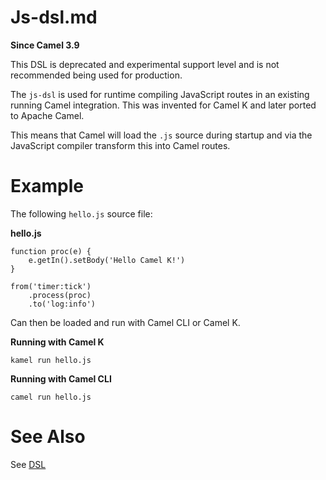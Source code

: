 # Js-dsl.md

**Since Camel 3.9**

This DSL is deprecated and experimental support level and is not
recommended being used for production.

The `js-dsl` is used for runtime compiling JavaScript routes in an
existing running Camel integration. This was invented for Camel K and
later ported to Apache Camel.

This means that Camel will load the `.js` source during startup and via
the JavaScript compiler transform this into Camel routes.

# Example

The following `hello.js` source file:

**hello.js**

    function proc(e) {
        e.getIn().setBody('Hello Camel K!')
    }
    
    from('timer:tick')
        .process(proc)
        .to('log:info')

Can then be loaded and run with Camel CLI or Camel K.

**Running with Camel K**

    kamel run hello.js

**Running with Camel CLI**

    camel run hello.js

# See Also

See [DSL](#manual:ROOT:dsl.adoc)
